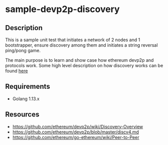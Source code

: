 # sample-devp2p-discovery
## Description
This is a sample unit test that initiates a network of 2 nodes and 1 bootstrapper, ensure discovery among them and initiates a string reversal ping/pong game.

The main purpose is to learn and show case how ethereum devp2p and protocols work.
Some high level description on how discovery works can be found [here](docs/description.md)

## Requirements
- Golang 1.13.x
## Resources
- https://github.com/ethereum/devp2p/wiki/Discovery-Overview
- https://github.com/ethereum/devp2p/blob/master/discv4.md
- https://github.com/ethereum/go-ethereum/wiki/Peer-to-Peer
